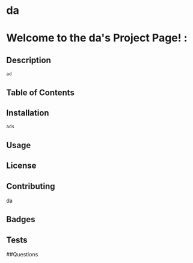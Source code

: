 # da

  # Welcome to the da's Project Page! : 

  ## Description
    ad

  ## Table of Contents


  ## Installation
    ads

  ## Usage
    

  ## License

  ## Contributing
  da

  ## Badges

  ## Tests
  

  ##Questions

  